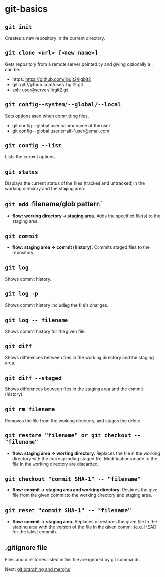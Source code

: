 # git-basics

## `git init`
Creates a new repository in the current directory.

## `git clone <url> [<new name>]`
Gets repository from a remote server pointed by <url> and giving optionally a <new name>.  
<url> can be:
* https: https://github.com/libgit2/ligbit2
* git: git://github.com/user/libgit2.git
* ssh: user@server/libgit2.git


## `git config--system/--global/--local`
Sets options used when committing files.
* git config --global user.name='name of the user'.
* git config --global user.email='user@email.com'

## `git config --list`
Lists the current options.

## `git status`
Displays the current status of the files (tracked and untracked) in the  working directory and the staging area.

## `git add `filename/glob pattern`
* **flow: working directory -> staging area.**
Adds the specified file(s) to the staging area.

## `git commit`
* **flow: staging area -> commit (history).**
Commits staged files to the repository.

## `git log`
Shows commit history.

## `git log -p`
Shows commit history including the file's changes.

## `git log -- filename`
Shows commit history for the given file.

## `git diff`
Shows differences between files in the working directory and the staging area.

## `git diff --staged`
Shows differences between files in the staging area and the commit (history).

## `git rm filename`
Removes the file from the working directory, and stages the delete.

## `git restore "filename" or git checkout -- "filename"`
* **flow: staging area -> working directory.**
Replaces the file in the working directory with the corresponding staged file. Modifications made to the file in the working directory are discarded.

## `git checkout "commit SHA-1" -- "filename"`
* **flow: commit -> staging area and working directory.**
Restores the give file from the given commit to the working directory and staging area.

## `git reset "commit SHA-1" -- "filename"`
* **flow: commit -> staging area.**
Replaces or restores the given file to the staging area with the version of the file in the given commit (e.g. HEAD for the latest commit).

## .gitignore file
Files and directories listed in this file are ignored by git commands.

Next: [git branching and merging](./git-branching-and-merging.md)
